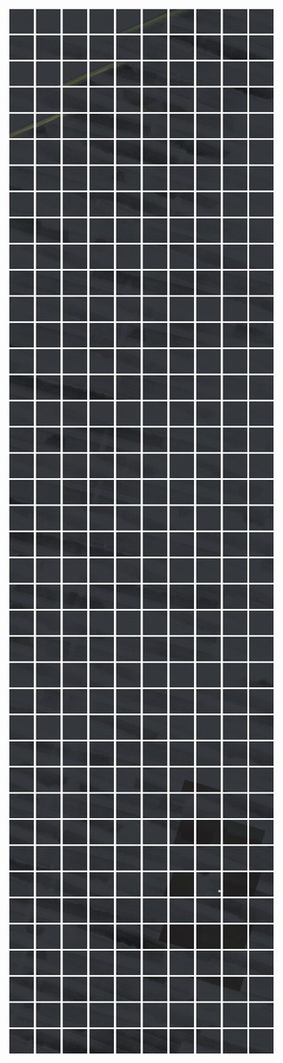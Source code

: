 <html>
<div>
<img src="https://github.com/HakkaTjakka/NL_TILE_MAP/blob/main/18/626/-1066/r.6260.-10660.png" height="44" width="44">
<img src="https://github.com/HakkaTjakka/NL_TILE_MAP/blob/main/18/626/-1066/r.6261.-10660.png" height="44" width="44">
<img src="https://github.com/HakkaTjakka/NL_TILE_MAP/blob/main/18/626/-1066/r.6262.-10660.png" height="44" width="44">
<img src="https://github.com/HakkaTjakka/NL_TILE_MAP/blob/main/18/626/-1066/r.6263.-10660.png" height="44" width="44">
<img src="https://github.com/HakkaTjakka/NL_TILE_MAP/blob/main/18/626/-1066/r.6264.-10660.png" height="44" width="44">
<img src="https://github.com/HakkaTjakka/NL_TILE_MAP/blob/main/18/626/-1066/r.6265.-10660.png" height="44" width="44">
<img src="https://github.com/HakkaTjakka/NL_TILE_MAP/blob/main/18/626/-1066/r.6266.-10660.png" height="44" width="44">
<img src="https://github.com/HakkaTjakka/NL_TILE_MAP/blob/main/18/626/-1066/r.6267.-10660.png" height="44" width="44">
<img src="https://github.com/HakkaTjakka/NL_TILE_MAP/blob/main/18/626/-1066/r.6268.-10660.png" height="44" width="44">
<img src="https://github.com/HakkaTjakka/NL_TILE_MAP/blob/main/18/626/-1066/r.6269.-10660.png" height="44" width="44">
<img src="https://github.com/HakkaTjakka/NL_TILE_MAP/blob/main/18/627/-1066/r.6270.-10660.png" height="44" width="44">
<img src="https://github.com/HakkaTjakka/NL_TILE_MAP/blob/main/18/627/-1066/r.6271.-10660.png" height="44" width="44">
<img src="https://github.com/HakkaTjakka/NL_TILE_MAP/blob/main/18/627/-1066/r.6272.-10660.png" height="44" width="44">
<img src="https://github.com/HakkaTjakka/NL_TILE_MAP/blob/main/18/627/-1066/r.6273.-10660.png" height="44" width="44">
<img src="https://github.com/HakkaTjakka/NL_TILE_MAP/blob/main/18/627/-1066/r.6274.-10660.png" height="44" width="44">
<img src="https://github.com/HakkaTjakka/NL_TILE_MAP/blob/main/18/627/-1066/r.6275.-10660.png" height="44" width="44">
<img src="https://github.com/HakkaTjakka/NL_TILE_MAP/blob/main/18/627/-1066/r.6276.-10660.png" height="44" width="44">
<img src="https://github.com/HakkaTjakka/NL_TILE_MAP/blob/main/18/627/-1066/r.6277.-10660.png" height="44" width="44">
<img src="https://github.com/HakkaTjakka/NL_TILE_MAP/blob/main/18/627/-1066/r.6278.-10660.png" height="44" width="44">
<img src="https://github.com/HakkaTjakka/NL_TILE_MAP/blob/main/18/627/-1066/r.6279.-10660.png" height="44" width="44">
<br>
<img src="https://github.com/HakkaTjakka/NL_TILE_MAP/blob/main/18/626/-1066/r.6260.-10659.png" height="44" width="44">
<img src="https://github.com/HakkaTjakka/NL_TILE_MAP/blob/main/18/626/-1066/r.6261.-10659.png" height="44" width="44">
<img src="https://github.com/HakkaTjakka/NL_TILE_MAP/blob/main/18/626/-1066/r.6262.-10659.png" height="44" width="44">
<img src="https://github.com/HakkaTjakka/NL_TILE_MAP/blob/main/18/626/-1066/r.6263.-10659.png" height="44" width="44">
<img src="https://github.com/HakkaTjakka/NL_TILE_MAP/blob/main/18/626/-1066/r.6264.-10659.png" height="44" width="44">
<img src="https://github.com/HakkaTjakka/NL_TILE_MAP/blob/main/18/626/-1066/r.6265.-10659.png" height="44" width="44">
<img src="https://github.com/HakkaTjakka/NL_TILE_MAP/blob/main/18/626/-1066/r.6266.-10659.png" height="44" width="44">
<img src="https://github.com/HakkaTjakka/NL_TILE_MAP/blob/main/18/626/-1066/r.6267.-10659.png" height="44" width="44">
<img src="https://github.com/HakkaTjakka/NL_TILE_MAP/blob/main/18/626/-1066/r.6268.-10659.png" height="44" width="44">
<img src="https://github.com/HakkaTjakka/NL_TILE_MAP/blob/main/18/626/-1066/r.6269.-10659.png" height="44" width="44">
<img src="https://github.com/HakkaTjakka/NL_TILE_MAP/blob/main/18/627/-1066/r.6270.-10659.png" height="44" width="44">
<img src="https://github.com/HakkaTjakka/NL_TILE_MAP/blob/main/18/627/-1066/r.6271.-10659.png" height="44" width="44">
<img src="https://github.com/HakkaTjakka/NL_TILE_MAP/blob/main/18/627/-1066/r.6272.-10659.png" height="44" width="44">
<img src="https://github.com/HakkaTjakka/NL_TILE_MAP/blob/main/18/627/-1066/r.6273.-10659.png" height="44" width="44">
<img src="https://github.com/HakkaTjakka/NL_TILE_MAP/blob/main/18/627/-1066/r.6274.-10659.png" height="44" width="44">
<img src="https://github.com/HakkaTjakka/NL_TILE_MAP/blob/main/18/627/-1066/r.6275.-10659.png" height="44" width="44">
<img src="https://github.com/HakkaTjakka/NL_TILE_MAP/blob/main/18/627/-1066/r.6276.-10659.png" height="44" width="44">
<img src="https://github.com/HakkaTjakka/NL_TILE_MAP/blob/main/18/627/-1066/r.6277.-10659.png" height="44" width="44">
<img src="https://github.com/HakkaTjakka/NL_TILE_MAP/blob/main/18/627/-1066/r.6278.-10659.png" height="44" width="44">
<img src="https://github.com/HakkaTjakka/NL_TILE_MAP/blob/main/18/627/-1066/r.6279.-10659.png" height="44" width="44">
<br>
<img src="https://github.com/HakkaTjakka/NL_TILE_MAP/blob/main/18/626/-1066/r.6260.-10658.png" height="44" width="44">
<img src="https://github.com/HakkaTjakka/NL_TILE_MAP/blob/main/18/626/-1066/r.6261.-10658.png" height="44" width="44">
<img src="https://github.com/HakkaTjakka/NL_TILE_MAP/blob/main/18/626/-1066/r.6262.-10658.png" height="44" width="44">
<img src="https://github.com/HakkaTjakka/NL_TILE_MAP/blob/main/18/626/-1066/r.6263.-10658.png" height="44" width="44">
<img src="https://github.com/HakkaTjakka/NL_TILE_MAP/blob/main/18/626/-1066/r.6264.-10658.png" height="44" width="44">
<img src="https://github.com/HakkaTjakka/NL_TILE_MAP/blob/main/18/626/-1066/r.6265.-10658.png" height="44" width="44">
<img src="https://github.com/HakkaTjakka/NL_TILE_MAP/blob/main/18/626/-1066/r.6266.-10658.png" height="44" width="44">
<img src="https://github.com/HakkaTjakka/NL_TILE_MAP/blob/main/18/626/-1066/r.6267.-10658.png" height="44" width="44">
<img src="https://github.com/HakkaTjakka/NL_TILE_MAP/blob/main/18/626/-1066/r.6268.-10658.png" height="44" width="44">
<img src="https://github.com/HakkaTjakka/NL_TILE_MAP/blob/main/18/626/-1066/r.6269.-10658.png" height="44" width="44">
<img src="https://github.com/HakkaTjakka/NL_TILE_MAP/blob/main/18/627/-1066/r.6270.-10658.png" height="44" width="44">
<img src="https://github.com/HakkaTjakka/NL_TILE_MAP/blob/main/18/627/-1066/r.6271.-10658.png" height="44" width="44">
<img src="https://github.com/HakkaTjakka/NL_TILE_MAP/blob/main/18/627/-1066/r.6272.-10658.png" height="44" width="44">
<img src="https://github.com/HakkaTjakka/NL_TILE_MAP/blob/main/18/627/-1066/r.6273.-10658.png" height="44" width="44">
<img src="https://github.com/HakkaTjakka/NL_TILE_MAP/blob/main/18/627/-1066/r.6274.-10658.png" height="44" width="44">
<img src="https://github.com/HakkaTjakka/NL_TILE_MAP/blob/main/18/627/-1066/r.6275.-10658.png" height="44" width="44">
<img src="https://github.com/HakkaTjakka/NL_TILE_MAP/blob/main/18/627/-1066/r.6276.-10658.png" height="44" width="44">
<img src="https://github.com/HakkaTjakka/NL_TILE_MAP/blob/main/18/627/-1066/r.6277.-10658.png" height="44" width="44">
<img src="https://github.com/HakkaTjakka/NL_TILE_MAP/blob/main/18/627/-1066/r.6278.-10658.png" height="44" width="44">
<img src="https://github.com/HakkaTjakka/NL_TILE_MAP/blob/main/18/627/-1066/r.6279.-10658.png" height="44" width="44">
<br>
<img src="https://github.com/HakkaTjakka/NL_TILE_MAP/blob/main/18/626/-1066/r.6260.-10657.png" height="44" width="44">
<img src="https://github.com/HakkaTjakka/NL_TILE_MAP/blob/main/18/626/-1066/r.6261.-10657.png" height="44" width="44">
<img src="https://github.com/HakkaTjakka/NL_TILE_MAP/blob/main/18/626/-1066/r.6262.-10657.png" height="44" width="44">
<img src="https://github.com/HakkaTjakka/NL_TILE_MAP/blob/main/18/626/-1066/r.6263.-10657.png" height="44" width="44">
<img src="https://github.com/HakkaTjakka/NL_TILE_MAP/blob/main/18/626/-1066/r.6264.-10657.png" height="44" width="44">
<img src="https://github.com/HakkaTjakka/NL_TILE_MAP/blob/main/18/626/-1066/r.6265.-10657.png" height="44" width="44">
<img src="https://github.com/HakkaTjakka/NL_TILE_MAP/blob/main/18/626/-1066/r.6266.-10657.png" height="44" width="44">
<img src="https://github.com/HakkaTjakka/NL_TILE_MAP/blob/main/18/626/-1066/r.6267.-10657.png" height="44" width="44">
<img src="https://github.com/HakkaTjakka/NL_TILE_MAP/blob/main/18/626/-1066/r.6268.-10657.png" height="44" width="44">
<img src="https://github.com/HakkaTjakka/NL_TILE_MAP/blob/main/18/626/-1066/r.6269.-10657.png" height="44" width="44">
<img src="https://github.com/HakkaTjakka/NL_TILE_MAP/blob/main/18/627/-1066/r.6270.-10657.png" height="44" width="44">
<img src="https://github.com/HakkaTjakka/NL_TILE_MAP/blob/main/18/627/-1066/r.6271.-10657.png" height="44" width="44">
<img src="https://github.com/HakkaTjakka/NL_TILE_MAP/blob/main/18/627/-1066/r.6272.-10657.png" height="44" width="44">
<img src="https://github.com/HakkaTjakka/NL_TILE_MAP/blob/main/18/627/-1066/r.6273.-10657.png" height="44" width="44">
<img src="https://github.com/HakkaTjakka/NL_TILE_MAP/blob/main/18/627/-1066/r.6274.-10657.png" height="44" width="44">
<img src="https://github.com/HakkaTjakka/NL_TILE_MAP/blob/main/18/627/-1066/r.6275.-10657.png" height="44" width="44">
<img src="https://github.com/HakkaTjakka/NL_TILE_MAP/blob/main/18/627/-1066/r.6276.-10657.png" height="44" width="44">
<img src="https://github.com/HakkaTjakka/NL_TILE_MAP/blob/main/18/627/-1066/r.6277.-10657.png" height="44" width="44">
<img src="https://github.com/HakkaTjakka/NL_TILE_MAP/blob/main/18/627/-1066/r.6278.-10657.png" height="44" width="44">
<img src="https://github.com/HakkaTjakka/NL_TILE_MAP/blob/main/18/627/-1066/r.6279.-10657.png" height="44" width="44">
<br>
<img src="https://github.com/HakkaTjakka/NL_TILE_MAP/blob/main/18/626/-1066/r.6260.-10656.png" height="44" width="44">
<img src="https://github.com/HakkaTjakka/NL_TILE_MAP/blob/main/18/626/-1066/r.6261.-10656.png" height="44" width="44">
<img src="https://github.com/HakkaTjakka/NL_TILE_MAP/blob/main/18/626/-1066/r.6262.-10656.png" height="44" width="44">
<img src="https://github.com/HakkaTjakka/NL_TILE_MAP/blob/main/18/626/-1066/r.6263.-10656.png" height="44" width="44">
<img src="https://github.com/HakkaTjakka/NL_TILE_MAP/blob/main/18/626/-1066/r.6264.-10656.png" height="44" width="44">
<img src="https://github.com/HakkaTjakka/NL_TILE_MAP/blob/main/18/626/-1066/r.6265.-10656.png" height="44" width="44">
<img src="https://github.com/HakkaTjakka/NL_TILE_MAP/blob/main/18/626/-1066/r.6266.-10656.png" height="44" width="44">
<img src="https://github.com/HakkaTjakka/NL_TILE_MAP/blob/main/18/626/-1066/r.6267.-10656.png" height="44" width="44">
<img src="https://github.com/HakkaTjakka/NL_TILE_MAP/blob/main/18/626/-1066/r.6268.-10656.png" height="44" width="44">
<img src="https://github.com/HakkaTjakka/NL_TILE_MAP/blob/main/18/626/-1066/r.6269.-10656.png" height="44" width="44">
<img src="https://github.com/HakkaTjakka/NL_TILE_MAP/blob/main/18/627/-1066/r.6270.-10656.png" height="44" width="44">
<img src="https://github.com/HakkaTjakka/NL_TILE_MAP/blob/main/18/627/-1066/r.6271.-10656.png" height="44" width="44">
<img src="https://github.com/HakkaTjakka/NL_TILE_MAP/blob/main/18/627/-1066/r.6272.-10656.png" height="44" width="44">
<img src="https://github.com/HakkaTjakka/NL_TILE_MAP/blob/main/18/627/-1066/r.6273.-10656.png" height="44" width="44">
<img src="https://github.com/HakkaTjakka/NL_TILE_MAP/blob/main/18/627/-1066/r.6274.-10656.png" height="44" width="44">
<img src="https://github.com/HakkaTjakka/NL_TILE_MAP/blob/main/18/627/-1066/r.6275.-10656.png" height="44" width="44">
<img src="https://github.com/HakkaTjakka/NL_TILE_MAP/blob/main/18/627/-1066/r.6276.-10656.png" height="44" width="44">
<img src="https://github.com/HakkaTjakka/NL_TILE_MAP/blob/main/18/627/-1066/r.6277.-10656.png" height="44" width="44">
<img src="https://github.com/HakkaTjakka/NL_TILE_MAP/blob/main/18/627/-1066/r.6278.-10656.png" height="44" width="44">
<img src="https://github.com/HakkaTjakka/NL_TILE_MAP/blob/main/18/627/-1066/r.6279.-10656.png" height="44" width="44">
<br>
<img src="https://github.com/HakkaTjakka/NL_TILE_MAP/blob/main/18/626/-1066/r.6260.-10655.png" height="44" width="44">
<img src="https://github.com/HakkaTjakka/NL_TILE_MAP/blob/main/18/626/-1066/r.6261.-10655.png" height="44" width="44">
<img src="https://github.com/HakkaTjakka/NL_TILE_MAP/blob/main/18/626/-1066/r.6262.-10655.png" height="44" width="44">
<img src="https://github.com/HakkaTjakka/NL_TILE_MAP/blob/main/18/626/-1066/r.6263.-10655.png" height="44" width="44">
<img src="https://github.com/HakkaTjakka/NL_TILE_MAP/blob/main/18/626/-1066/r.6264.-10655.png" height="44" width="44">
<img src="https://github.com/HakkaTjakka/NL_TILE_MAP/blob/main/18/626/-1066/r.6265.-10655.png" height="44" width="44">
<img src="https://github.com/HakkaTjakka/NL_TILE_MAP/blob/main/18/626/-1066/r.6266.-10655.png" height="44" width="44">
<img src="https://github.com/HakkaTjakka/NL_TILE_MAP/blob/main/18/626/-1066/r.6267.-10655.png" height="44" width="44">
<img src="https://github.com/HakkaTjakka/NL_TILE_MAP/blob/main/18/626/-1066/r.6268.-10655.png" height="44" width="44">
<img src="https://github.com/HakkaTjakka/NL_TILE_MAP/blob/main/18/626/-1066/r.6269.-10655.png" height="44" width="44">
<img src="https://github.com/HakkaTjakka/NL_TILE_MAP/blob/main/18/627/-1066/r.6270.-10655.png" height="44" width="44">
<img src="https://github.com/HakkaTjakka/NL_TILE_MAP/blob/main/18/627/-1066/r.6271.-10655.png" height="44" width="44">
<img src="https://github.com/HakkaTjakka/NL_TILE_MAP/blob/main/18/627/-1066/r.6272.-10655.png" height="44" width="44">
<img src="https://github.com/HakkaTjakka/NL_TILE_MAP/blob/main/18/627/-1066/r.6273.-10655.png" height="44" width="44">
<img src="https://github.com/HakkaTjakka/NL_TILE_MAP/blob/main/18/627/-1066/r.6274.-10655.png" height="44" width="44">
<img src="https://github.com/HakkaTjakka/NL_TILE_MAP/blob/main/18/627/-1066/r.6275.-10655.png" height="44" width="44">
<img src="https://github.com/HakkaTjakka/NL_TILE_MAP/blob/main/18/627/-1066/r.6276.-10655.png" height="44" width="44">
<img src="https://github.com/HakkaTjakka/NL_TILE_MAP/blob/main/18/627/-1066/r.6277.-10655.png" height="44" width="44">
<img src="https://github.com/HakkaTjakka/NL_TILE_MAP/blob/main/18/627/-1066/r.6278.-10655.png" height="44" width="44">
<img src="https://github.com/HakkaTjakka/NL_TILE_MAP/blob/main/18/627/-1066/r.6279.-10655.png" height="44" width="44">
<br>
<img src="https://github.com/HakkaTjakka/NL_TILE_MAP/blob/main/18/626/-1066/r.6260.-10654.png" height="44" width="44">
<img src="https://github.com/HakkaTjakka/NL_TILE_MAP/blob/main/18/626/-1066/r.6261.-10654.png" height="44" width="44">
<img src="https://github.com/HakkaTjakka/NL_TILE_MAP/blob/main/18/626/-1066/r.6262.-10654.png" height="44" width="44">
<img src="https://github.com/HakkaTjakka/NL_TILE_MAP/blob/main/18/626/-1066/r.6263.-10654.png" height="44" width="44">
<img src="https://github.com/HakkaTjakka/NL_TILE_MAP/blob/main/18/626/-1066/r.6264.-10654.png" height="44" width="44">
<img src="https://github.com/HakkaTjakka/NL_TILE_MAP/blob/main/18/626/-1066/r.6265.-10654.png" height="44" width="44">
<img src="https://github.com/HakkaTjakka/NL_TILE_MAP/blob/main/18/626/-1066/r.6266.-10654.png" height="44" width="44">
<img src="https://github.com/HakkaTjakka/NL_TILE_MAP/blob/main/18/626/-1066/r.6267.-10654.png" height="44" width="44">
<img src="https://github.com/HakkaTjakka/NL_TILE_MAP/blob/main/18/626/-1066/r.6268.-10654.png" height="44" width="44">
<img src="https://github.com/HakkaTjakka/NL_TILE_MAP/blob/main/18/626/-1066/r.6269.-10654.png" height="44" width="44">
<img src="https://github.com/HakkaTjakka/NL_TILE_MAP/blob/main/18/627/-1066/r.6270.-10654.png" height="44" width="44">
<img src="https://github.com/HakkaTjakka/NL_TILE_MAP/blob/main/18/627/-1066/r.6271.-10654.png" height="44" width="44">
<img src="https://github.com/HakkaTjakka/NL_TILE_MAP/blob/main/18/627/-1066/r.6272.-10654.png" height="44" width="44">
<img src="https://github.com/HakkaTjakka/NL_TILE_MAP/blob/main/18/627/-1066/r.6273.-10654.png" height="44" width="44">
<img src="https://github.com/HakkaTjakka/NL_TILE_MAP/blob/main/18/627/-1066/r.6274.-10654.png" height="44" width="44">
<img src="https://github.com/HakkaTjakka/NL_TILE_MAP/blob/main/18/627/-1066/r.6275.-10654.png" height="44" width="44">
<img src="https://github.com/HakkaTjakka/NL_TILE_MAP/blob/main/18/627/-1066/r.6276.-10654.png" height="44" width="44">
<img src="https://github.com/HakkaTjakka/NL_TILE_MAP/blob/main/18/627/-1066/r.6277.-10654.png" height="44" width="44">
<img src="https://github.com/HakkaTjakka/NL_TILE_MAP/blob/main/18/627/-1066/r.6278.-10654.png" height="44" width="44">
<img src="https://github.com/HakkaTjakka/NL_TILE_MAP/blob/main/18/627/-1066/r.6279.-10654.png" height="44" width="44">
<br>
<img src="https://github.com/HakkaTjakka/NL_TILE_MAP/blob/main/18/626/-1066/r.6260.-10653.png" height="44" width="44">
<img src="https://github.com/HakkaTjakka/NL_TILE_MAP/blob/main/18/626/-1066/r.6261.-10653.png" height="44" width="44">
<img src="https://github.com/HakkaTjakka/NL_TILE_MAP/blob/main/18/626/-1066/r.6262.-10653.png" height="44" width="44">
<img src="https://github.com/HakkaTjakka/NL_TILE_MAP/blob/main/18/626/-1066/r.6263.-10653.png" height="44" width="44">
<img src="https://github.com/HakkaTjakka/NL_TILE_MAP/blob/main/18/626/-1066/r.6264.-10653.png" height="44" width="44">
<img src="https://github.com/HakkaTjakka/NL_TILE_MAP/blob/main/18/626/-1066/r.6265.-10653.png" height="44" width="44">
<img src="https://github.com/HakkaTjakka/NL_TILE_MAP/blob/main/18/626/-1066/r.6266.-10653.png" height="44" width="44">
<img src="https://github.com/HakkaTjakka/NL_TILE_MAP/blob/main/18/626/-1066/r.6267.-10653.png" height="44" width="44">
<img src="https://github.com/HakkaTjakka/NL_TILE_MAP/blob/main/18/626/-1066/r.6268.-10653.png" height="44" width="44">
<img src="https://github.com/HakkaTjakka/NL_TILE_MAP/blob/main/18/626/-1066/r.6269.-10653.png" height="44" width="44">
<img src="https://github.com/HakkaTjakka/NL_TILE_MAP/blob/main/18/627/-1066/r.6270.-10653.png" height="44" width="44">
<img src="https://github.com/HakkaTjakka/NL_TILE_MAP/blob/main/18/627/-1066/r.6271.-10653.png" height="44" width="44">
<img src="https://github.com/HakkaTjakka/NL_TILE_MAP/blob/main/18/627/-1066/r.6272.-10653.png" height="44" width="44">
<img src="https://github.com/HakkaTjakka/NL_TILE_MAP/blob/main/18/627/-1066/r.6273.-10653.png" height="44" width="44">
<img src="https://github.com/HakkaTjakka/NL_TILE_MAP/blob/main/18/627/-1066/r.6274.-10653.png" height="44" width="44">
<img src="https://github.com/HakkaTjakka/NL_TILE_MAP/blob/main/18/627/-1066/r.6275.-10653.png" height="44" width="44">
<img src="https://github.com/HakkaTjakka/NL_TILE_MAP/blob/main/18/627/-1066/r.6276.-10653.png" height="44" width="44">
<img src="https://github.com/HakkaTjakka/NL_TILE_MAP/blob/main/18/627/-1066/r.6277.-10653.png" height="44" width="44">
<img src="https://github.com/HakkaTjakka/NL_TILE_MAP/blob/main/18/627/-1066/r.6278.-10653.png" height="44" width="44">
<img src="https://github.com/HakkaTjakka/NL_TILE_MAP/blob/main/18/627/-1066/r.6279.-10653.png" height="44" width="44">
<br>
<img src="https://github.com/HakkaTjakka/NL_TILE_MAP/blob/main/18/626/-1066/r.6260.-10652.png" height="44" width="44">
<img src="https://github.com/HakkaTjakka/NL_TILE_MAP/blob/main/18/626/-1066/r.6261.-10652.png" height="44" width="44">
<img src="https://github.com/HakkaTjakka/NL_TILE_MAP/blob/main/18/626/-1066/r.6262.-10652.png" height="44" width="44">
<img src="https://github.com/HakkaTjakka/NL_TILE_MAP/blob/main/18/626/-1066/r.6263.-10652.png" height="44" width="44">
<img src="https://github.com/HakkaTjakka/NL_TILE_MAP/blob/main/18/626/-1066/r.6264.-10652.png" height="44" width="44">
<img src="https://github.com/HakkaTjakka/NL_TILE_MAP/blob/main/18/626/-1066/r.6265.-10652.png" height="44" width="44">
<img src="https://github.com/HakkaTjakka/NL_TILE_MAP/blob/main/18/626/-1066/r.6266.-10652.png" height="44" width="44">
<img src="https://github.com/HakkaTjakka/NL_TILE_MAP/blob/main/18/626/-1066/r.6267.-10652.png" height="44" width="44">
<img src="https://github.com/HakkaTjakka/NL_TILE_MAP/blob/main/18/626/-1066/r.6268.-10652.png" height="44" width="44">
<img src="https://github.com/HakkaTjakka/NL_TILE_MAP/blob/main/18/626/-1066/r.6269.-10652.png" height="44" width="44">
<img src="https://github.com/HakkaTjakka/NL_TILE_MAP/blob/main/18/627/-1066/r.6270.-10652.png" height="44" width="44">
<img src="https://github.com/HakkaTjakka/NL_TILE_MAP/blob/main/18/627/-1066/r.6271.-10652.png" height="44" width="44">
<img src="https://github.com/HakkaTjakka/NL_TILE_MAP/blob/main/18/627/-1066/r.6272.-10652.png" height="44" width="44">
<img src="https://github.com/HakkaTjakka/NL_TILE_MAP/blob/main/18/627/-1066/r.6273.-10652.png" height="44" width="44">
<img src="https://github.com/HakkaTjakka/NL_TILE_MAP/blob/main/18/627/-1066/r.6274.-10652.png" height="44" width="44">
<img src="https://github.com/HakkaTjakka/NL_TILE_MAP/blob/main/18/627/-1066/r.6275.-10652.png" height="44" width="44">
<img src="https://github.com/HakkaTjakka/NL_TILE_MAP/blob/main/18/627/-1066/r.6276.-10652.png" height="44" width="44">
<img src="https://github.com/HakkaTjakka/NL_TILE_MAP/blob/main/18/627/-1066/r.6277.-10652.png" height="44" width="44">
<img src="https://github.com/HakkaTjakka/NL_TILE_MAP/blob/main/18/627/-1066/r.6278.-10652.png" height="44" width="44">
<img src="https://github.com/HakkaTjakka/NL_TILE_MAP/blob/main/18/627/-1066/r.6279.-10652.png" height="44" width="44">
<br>
<img src="https://github.com/HakkaTjakka/NL_TILE_MAP/blob/main/18/626/-1066/r.6260.-10651.png" height="44" width="44">
<img src="https://github.com/HakkaTjakka/NL_TILE_MAP/blob/main/18/626/-1066/r.6261.-10651.png" height="44" width="44">
<img src="https://github.com/HakkaTjakka/NL_TILE_MAP/blob/main/18/626/-1066/r.6262.-10651.png" height="44" width="44">
<img src="https://github.com/HakkaTjakka/NL_TILE_MAP/blob/main/18/626/-1066/r.6263.-10651.png" height="44" width="44">
<img src="https://github.com/HakkaTjakka/NL_TILE_MAP/blob/main/18/626/-1066/r.6264.-10651.png" height="44" width="44">
<img src="https://github.com/HakkaTjakka/NL_TILE_MAP/blob/main/18/626/-1066/r.6265.-10651.png" height="44" width="44">
<img src="https://github.com/HakkaTjakka/NL_TILE_MAP/blob/main/18/626/-1066/r.6266.-10651.png" height="44" width="44">
<img src="https://github.com/HakkaTjakka/NL_TILE_MAP/blob/main/18/626/-1066/r.6267.-10651.png" height="44" width="44">
<img src="https://github.com/HakkaTjakka/NL_TILE_MAP/blob/main/18/626/-1066/r.6268.-10651.png" height="44" width="44">
<img src="https://github.com/HakkaTjakka/NL_TILE_MAP/blob/main/18/626/-1066/r.6269.-10651.png" height="44" width="44">
<img src="https://github.com/HakkaTjakka/NL_TILE_MAP/blob/main/18/627/-1066/r.6270.-10651.png" height="44" width="44">
<img src="https://github.com/HakkaTjakka/NL_TILE_MAP/blob/main/18/627/-1066/r.6271.-10651.png" height="44" width="44">
<img src="https://github.com/HakkaTjakka/NL_TILE_MAP/blob/main/18/627/-1066/r.6272.-10651.png" height="44" width="44">
<img src="https://github.com/HakkaTjakka/NL_TILE_MAP/blob/main/18/627/-1066/r.6273.-10651.png" height="44" width="44">
<img src="https://github.com/HakkaTjakka/NL_TILE_MAP/blob/main/18/627/-1066/r.6274.-10651.png" height="44" width="44">
<img src="https://github.com/HakkaTjakka/NL_TILE_MAP/blob/main/18/627/-1066/r.6275.-10651.png" height="44" width="44">
<img src="https://github.com/HakkaTjakka/NL_TILE_MAP/blob/main/18/627/-1066/r.6276.-10651.png" height="44" width="44">
<img src="https://github.com/HakkaTjakka/NL_TILE_MAP/blob/main/18/627/-1066/r.6277.-10651.png" height="44" width="44">
<img src="https://github.com/HakkaTjakka/NL_TILE_MAP/blob/main/18/627/-1066/r.6278.-10651.png" height="44" width="44">
<img src="https://github.com/HakkaTjakka/NL_TILE_MAP/blob/main/18/627/-1066/r.6279.-10651.png" height="44" width="44">
<br>
<img src="https://github.com/HakkaTjakka/NL_TILE_MAP/blob/main/18/626/-1065/r.6260.-10650.png" height="44" width="44">
<img src="https://github.com/HakkaTjakka/NL_TILE_MAP/blob/main/18/626/-1065/r.6261.-10650.png" height="44" width="44">
<img src="https://github.com/HakkaTjakka/NL_TILE_MAP/blob/main/18/626/-1065/r.6262.-10650.png" height="44" width="44">
<img src="https://github.com/HakkaTjakka/NL_TILE_MAP/blob/main/18/626/-1065/r.6263.-10650.png" height="44" width="44">
<img src="https://github.com/HakkaTjakka/NL_TILE_MAP/blob/main/18/626/-1065/r.6264.-10650.png" height="44" width="44">
<img src="https://github.com/HakkaTjakka/NL_TILE_MAP/blob/main/18/626/-1065/r.6265.-10650.png" height="44" width="44">
<img src="https://github.com/HakkaTjakka/NL_TILE_MAP/blob/main/18/626/-1065/r.6266.-10650.png" height="44" width="44">
<img src="https://github.com/HakkaTjakka/NL_TILE_MAP/blob/main/18/626/-1065/r.6267.-10650.png" height="44" width="44">
<img src="https://github.com/HakkaTjakka/NL_TILE_MAP/blob/main/18/626/-1065/r.6268.-10650.png" height="44" width="44">
<img src="https://github.com/HakkaTjakka/NL_TILE_MAP/blob/main/18/626/-1065/r.6269.-10650.png" height="44" width="44">
<img src="https://github.com/HakkaTjakka/NL_TILE_MAP/blob/main/18/627/-1065/r.6270.-10650.png" height="44" width="44">
<img src="https://github.com/HakkaTjakka/NL_TILE_MAP/blob/main/18/627/-1065/r.6271.-10650.png" height="44" width="44">
<img src="https://github.com/HakkaTjakka/NL_TILE_MAP/blob/main/18/627/-1065/r.6272.-10650.png" height="44" width="44">
<img src="https://github.com/HakkaTjakka/NL_TILE_MAP/blob/main/18/627/-1065/r.6273.-10650.png" height="44" width="44">
<img src="https://github.com/HakkaTjakka/NL_TILE_MAP/blob/main/18/627/-1065/r.6274.-10650.png" height="44" width="44">
<img src="https://github.com/HakkaTjakka/NL_TILE_MAP/blob/main/18/627/-1065/r.6275.-10650.png" height="44" width="44">
<img src="https://github.com/HakkaTjakka/NL_TILE_MAP/blob/main/18/627/-1065/r.6276.-10650.png" height="44" width="44">
<img src="https://github.com/HakkaTjakka/NL_TILE_MAP/blob/main/18/627/-1065/r.6277.-10650.png" height="44" width="44">
<img src="https://github.com/HakkaTjakka/NL_TILE_MAP/blob/main/18/627/-1065/r.6278.-10650.png" height="44" width="44">
<img src="https://github.com/HakkaTjakka/NL_TILE_MAP/blob/main/18/627/-1065/r.6279.-10650.png" height="44" width="44">
<br>
<img src="https://github.com/HakkaTjakka/NL_TILE_MAP/blob/main/18/626/-1065/r.6260.-10649.png" height="44" width="44">
<img src="https://github.com/HakkaTjakka/NL_TILE_MAP/blob/main/18/626/-1065/r.6261.-10649.png" height="44" width="44">
<img src="https://github.com/HakkaTjakka/NL_TILE_MAP/blob/main/18/626/-1065/r.6262.-10649.png" height="44" width="44">
<img src="https://github.com/HakkaTjakka/NL_TILE_MAP/blob/main/18/626/-1065/r.6263.-10649.png" height="44" width="44">
<img src="https://github.com/HakkaTjakka/NL_TILE_MAP/blob/main/18/626/-1065/r.6264.-10649.png" height="44" width="44">
<img src="https://github.com/HakkaTjakka/NL_TILE_MAP/blob/main/18/626/-1065/r.6265.-10649.png" height="44" width="44">
<img src="https://github.com/HakkaTjakka/NL_TILE_MAP/blob/main/18/626/-1065/r.6266.-10649.png" height="44" width="44">
<img src="https://github.com/HakkaTjakka/NL_TILE_MAP/blob/main/18/626/-1065/r.6267.-10649.png" height="44" width="44">
<img src="https://github.com/HakkaTjakka/NL_TILE_MAP/blob/main/18/626/-1065/r.6268.-10649.png" height="44" width="44">
<img src="https://github.com/HakkaTjakka/NL_TILE_MAP/blob/main/18/626/-1065/r.6269.-10649.png" height="44" width="44">
<img src="https://github.com/HakkaTjakka/NL_TILE_MAP/blob/main/18/627/-1065/r.6270.-10649.png" height="44" width="44">
<img src="https://github.com/HakkaTjakka/NL_TILE_MAP/blob/main/18/627/-1065/r.6271.-10649.png" height="44" width="44">
<img src="https://github.com/HakkaTjakka/NL_TILE_MAP/blob/main/18/627/-1065/r.6272.-10649.png" height="44" width="44">
<img src="https://github.com/HakkaTjakka/NL_TILE_MAP/blob/main/18/627/-1065/r.6273.-10649.png" height="44" width="44">
<img src="https://github.com/HakkaTjakka/NL_TILE_MAP/blob/main/18/627/-1065/r.6274.-10649.png" height="44" width="44">
<img src="https://github.com/HakkaTjakka/NL_TILE_MAP/blob/main/18/627/-1065/r.6275.-10649.png" height="44" width="44">
<img src="https://github.com/HakkaTjakka/NL_TILE_MAP/blob/main/18/627/-1065/r.6276.-10649.png" height="44" width="44">
<img src="https://github.com/HakkaTjakka/NL_TILE_MAP/blob/main/18/627/-1065/r.6277.-10649.png" height="44" width="44">
<img src="https://github.com/HakkaTjakka/NL_TILE_MAP/blob/main/18/627/-1065/r.6278.-10649.png" height="44" width="44">
<img src="https://github.com/HakkaTjakka/NL_TILE_MAP/blob/main/18/627/-1065/r.6279.-10649.png" height="44" width="44">
<br>
<img src="https://github.com/HakkaTjakka/NL_TILE_MAP/blob/main/18/626/-1065/r.6260.-10648.png" height="44" width="44">
<img src="https://github.com/HakkaTjakka/NL_TILE_MAP/blob/main/18/626/-1065/r.6261.-10648.png" height="44" width="44">
<img src="https://github.com/HakkaTjakka/NL_TILE_MAP/blob/main/18/626/-1065/r.6262.-10648.png" height="44" width="44">
<img src="https://github.com/HakkaTjakka/NL_TILE_MAP/blob/main/18/626/-1065/r.6263.-10648.png" height="44" width="44">
<img src="https://github.com/HakkaTjakka/NL_TILE_MAP/blob/main/18/626/-1065/r.6264.-10648.png" height="44" width="44">
<img src="https://github.com/HakkaTjakka/NL_TILE_MAP/blob/main/18/626/-1065/r.6265.-10648.png" height="44" width="44">
<img src="https://github.com/HakkaTjakka/NL_TILE_MAP/blob/main/18/626/-1065/r.6266.-10648.png" height="44" width="44">
<img src="https://github.com/HakkaTjakka/NL_TILE_MAP/blob/main/18/626/-1065/r.6267.-10648.png" height="44" width="44">
<img src="https://github.com/HakkaTjakka/NL_TILE_MAP/blob/main/18/626/-1065/r.6268.-10648.png" height="44" width="44">
<img src="https://github.com/HakkaTjakka/NL_TILE_MAP/blob/main/18/626/-1065/r.6269.-10648.png" height="44" width="44">
<img src="https://github.com/HakkaTjakka/NL_TILE_MAP/blob/main/18/627/-1065/r.6270.-10648.png" height="44" width="44">
<img src="https://github.com/HakkaTjakka/NL_TILE_MAP/blob/main/18/627/-1065/r.6271.-10648.png" height="44" width="44">
<img src="https://github.com/HakkaTjakka/NL_TILE_MAP/blob/main/18/627/-1065/r.6272.-10648.png" height="44" width="44">
<img src="https://github.com/HakkaTjakka/NL_TILE_MAP/blob/main/18/627/-1065/r.6273.-10648.png" height="44" width="44">
<img src="https://github.com/HakkaTjakka/NL_TILE_MAP/blob/main/18/627/-1065/r.6274.-10648.png" height="44" width="44">
<img src="https://github.com/HakkaTjakka/NL_TILE_MAP/blob/main/18/627/-1065/r.6275.-10648.png" height="44" width="44">
<img src="https://github.com/HakkaTjakka/NL_TILE_MAP/blob/main/18/627/-1065/r.6276.-10648.png" height="44" width="44">
<img src="https://github.com/HakkaTjakka/NL_TILE_MAP/blob/main/18/627/-1065/r.6277.-10648.png" height="44" width="44">
<img src="https://github.com/HakkaTjakka/NL_TILE_MAP/blob/main/18/627/-1065/r.6278.-10648.png" height="44" width="44">
<img src="https://github.com/HakkaTjakka/NL_TILE_MAP/blob/main/18/627/-1065/r.6279.-10648.png" height="44" width="44">
<br>
<img src="https://github.com/HakkaTjakka/NL_TILE_MAP/blob/main/18/626/-1065/r.6260.-10647.png" height="44" width="44">
<img src="https://github.com/HakkaTjakka/NL_TILE_MAP/blob/main/18/626/-1065/r.6261.-10647.png" height="44" width="44">
<img src="https://github.com/HakkaTjakka/NL_TILE_MAP/blob/main/18/626/-1065/r.6262.-10647.png" height="44" width="44">
<img src="https://github.com/HakkaTjakka/NL_TILE_MAP/blob/main/18/626/-1065/r.6263.-10647.png" height="44" width="44">
<img src="https://github.com/HakkaTjakka/NL_TILE_MAP/blob/main/18/626/-1065/r.6264.-10647.png" height="44" width="44">
<img src="https://github.com/HakkaTjakka/NL_TILE_MAP/blob/main/18/626/-1065/r.6265.-10647.png" height="44" width="44">
<img src="https://github.com/HakkaTjakka/NL_TILE_MAP/blob/main/18/626/-1065/r.6266.-10647.png" height="44" width="44">
<img src="https://github.com/HakkaTjakka/NL_TILE_MAP/blob/main/18/626/-1065/r.6267.-10647.png" height="44" width="44">
<img src="https://github.com/HakkaTjakka/NL_TILE_MAP/blob/main/18/626/-1065/r.6268.-10647.png" height="44" width="44">
<img src="https://github.com/HakkaTjakka/NL_TILE_MAP/blob/main/18/626/-1065/r.6269.-10647.png" height="44" width="44">
<img src="https://github.com/HakkaTjakka/NL_TILE_MAP/blob/main/18/627/-1065/r.6270.-10647.png" height="44" width="44">
<img src="https://github.com/HakkaTjakka/NL_TILE_MAP/blob/main/18/627/-1065/r.6271.-10647.png" height="44" width="44">
<img src="https://github.com/HakkaTjakka/NL_TILE_MAP/blob/main/18/627/-1065/r.6272.-10647.png" height="44" width="44">
<img src="https://github.com/HakkaTjakka/NL_TILE_MAP/blob/main/18/627/-1065/r.6273.-10647.png" height="44" width="44">
<img src="https://github.com/HakkaTjakka/NL_TILE_MAP/blob/main/18/627/-1065/r.6274.-10647.png" height="44" width="44">
<img src="https://github.com/HakkaTjakka/NL_TILE_MAP/blob/main/18/627/-1065/r.6275.-10647.png" height="44" width="44">
<img src="https://github.com/HakkaTjakka/NL_TILE_MAP/blob/main/18/627/-1065/r.6276.-10647.png" height="44" width="44">
<img src="https://github.com/HakkaTjakka/NL_TILE_MAP/blob/main/18/627/-1065/r.6277.-10647.png" height="44" width="44">
<img src="https://github.com/HakkaTjakka/NL_TILE_MAP/blob/main/18/627/-1065/r.6278.-10647.png" height="44" width="44">
<img src="https://github.com/HakkaTjakka/NL_TILE_MAP/blob/main/18/627/-1065/r.6279.-10647.png" height="44" width="44">
<br>
<img src="https://github.com/HakkaTjakka/NL_TILE_MAP/blob/main/18/626/-1065/r.6260.-10646.png" height="44" width="44">
<img src="https://github.com/HakkaTjakka/NL_TILE_MAP/blob/main/18/626/-1065/r.6261.-10646.png" height="44" width="44">
<img src="https://github.com/HakkaTjakka/NL_TILE_MAP/blob/main/18/626/-1065/r.6262.-10646.png" height="44" width="44">
<img src="https://github.com/HakkaTjakka/NL_TILE_MAP/blob/main/18/626/-1065/r.6263.-10646.png" height="44" width="44">
<img src="https://github.com/HakkaTjakka/NL_TILE_MAP/blob/main/18/626/-1065/r.6264.-10646.png" height="44" width="44">
<img src="https://github.com/HakkaTjakka/NL_TILE_MAP/blob/main/18/626/-1065/r.6265.-10646.png" height="44" width="44">
<img src="https://github.com/HakkaTjakka/NL_TILE_MAP/blob/main/18/626/-1065/r.6266.-10646.png" height="44" width="44">
<img src="https://github.com/HakkaTjakka/NL_TILE_MAP/blob/main/18/626/-1065/r.6267.-10646.png" height="44" width="44">
<img src="https://github.com/HakkaTjakka/NL_TILE_MAP/blob/main/18/626/-1065/r.6268.-10646.png" height="44" width="44">
<img src="https://github.com/HakkaTjakka/NL_TILE_MAP/blob/main/18/626/-1065/r.6269.-10646.png" height="44" width="44">
<img src="https://github.com/HakkaTjakka/NL_TILE_MAP/blob/main/18/627/-1065/r.6270.-10646.png" height="44" width="44">
<img src="https://github.com/HakkaTjakka/NL_TILE_MAP/blob/main/18/627/-1065/r.6271.-10646.png" height="44" width="44">
<img src="https://github.com/HakkaTjakka/NL_TILE_MAP/blob/main/18/627/-1065/r.6272.-10646.png" height="44" width="44">
<img src="https://github.com/HakkaTjakka/NL_TILE_MAP/blob/main/18/627/-1065/r.6273.-10646.png" height="44" width="44">
<img src="https://github.com/HakkaTjakka/NL_TILE_MAP/blob/main/18/627/-1065/r.6274.-10646.png" height="44" width="44">
<img src="https://github.com/HakkaTjakka/NL_TILE_MAP/blob/main/18/627/-1065/r.6275.-10646.png" height="44" width="44">
<img src="https://github.com/HakkaTjakka/NL_TILE_MAP/blob/main/18/627/-1065/r.6276.-10646.png" height="44" width="44">
<img src="https://github.com/HakkaTjakka/NL_TILE_MAP/blob/main/18/627/-1065/r.6277.-10646.png" height="44" width="44">
<img src="https://github.com/HakkaTjakka/NL_TILE_MAP/blob/main/18/627/-1065/r.6278.-10646.png" height="44" width="44">
<img src="https://github.com/HakkaTjakka/NL_TILE_MAP/blob/main/18/627/-1065/r.6279.-10646.png" height="44" width="44">
<br>
<img src="https://github.com/HakkaTjakka/NL_TILE_MAP/blob/main/18/626/-1065/r.6260.-10645.png" height="44" width="44">
<img src="https://github.com/HakkaTjakka/NL_TILE_MAP/blob/main/18/626/-1065/r.6261.-10645.png" height="44" width="44">
<img src="https://github.com/HakkaTjakka/NL_TILE_MAP/blob/main/18/626/-1065/r.6262.-10645.png" height="44" width="44">
<img src="https://github.com/HakkaTjakka/NL_TILE_MAP/blob/main/18/626/-1065/r.6263.-10645.png" height="44" width="44">
<img src="https://github.com/HakkaTjakka/NL_TILE_MAP/blob/main/18/626/-1065/r.6264.-10645.png" height="44" width="44">
<img src="https://github.com/HakkaTjakka/NL_TILE_MAP/blob/main/18/626/-1065/r.6265.-10645.png" height="44" width="44">
<img src="https://github.com/HakkaTjakka/NL_TILE_MAP/blob/main/18/626/-1065/r.6266.-10645.png" height="44" width="44">
<img src="https://github.com/HakkaTjakka/NL_TILE_MAP/blob/main/18/626/-1065/r.6267.-10645.png" height="44" width="44">
<img src="https://github.com/HakkaTjakka/NL_TILE_MAP/blob/main/18/626/-1065/r.6268.-10645.png" height="44" width="44">
<img src="https://github.com/HakkaTjakka/NL_TILE_MAP/blob/main/18/626/-1065/r.6269.-10645.png" height="44" width="44">
<img src="https://github.com/HakkaTjakka/NL_TILE_MAP/blob/main/18/627/-1065/r.6270.-10645.png" height="44" width="44">
<img src="https://github.com/HakkaTjakka/NL_TILE_MAP/blob/main/18/627/-1065/r.6271.-10645.png" height="44" width="44">
<img src="https://github.com/HakkaTjakka/NL_TILE_MAP/blob/main/18/627/-1065/r.6272.-10645.png" height="44" width="44">
<img src="https://github.com/HakkaTjakka/NL_TILE_MAP/blob/main/18/627/-1065/r.6273.-10645.png" height="44" width="44">
<img src="https://github.com/HakkaTjakka/NL_TILE_MAP/blob/main/18/627/-1065/r.6274.-10645.png" height="44" width="44">
<img src="https://github.com/HakkaTjakka/NL_TILE_MAP/blob/main/18/627/-1065/r.6275.-10645.png" height="44" width="44">
<img src="https://github.com/HakkaTjakka/NL_TILE_MAP/blob/main/18/627/-1065/r.6276.-10645.png" height="44" width="44">
<img src="https://github.com/HakkaTjakka/NL_TILE_MAP/blob/main/18/627/-1065/r.6277.-10645.png" height="44" width="44">
<img src="https://github.com/HakkaTjakka/NL_TILE_MAP/blob/main/18/627/-1065/r.6278.-10645.png" height="44" width="44">
<img src="https://github.com/HakkaTjakka/NL_TILE_MAP/blob/main/18/627/-1065/r.6279.-10645.png" height="44" width="44">
<br>
<img src="https://github.com/HakkaTjakka/NL_TILE_MAP/blob/main/18/626/-1065/r.6260.-10644.png" height="44" width="44">
<img src="https://github.com/HakkaTjakka/NL_TILE_MAP/blob/main/18/626/-1065/r.6261.-10644.png" height="44" width="44">
<img src="https://github.com/HakkaTjakka/NL_TILE_MAP/blob/main/18/626/-1065/r.6262.-10644.png" height="44" width="44">
<img src="https://github.com/HakkaTjakka/NL_TILE_MAP/blob/main/18/626/-1065/r.6263.-10644.png" height="44" width="44">
<img src="https://github.com/HakkaTjakka/NL_TILE_MAP/blob/main/18/626/-1065/r.6264.-10644.png" height="44" width="44">
<img src="https://github.com/HakkaTjakka/NL_TILE_MAP/blob/main/18/626/-1065/r.6265.-10644.png" height="44" width="44">
<img src="https://github.com/HakkaTjakka/NL_TILE_MAP/blob/main/18/626/-1065/r.6266.-10644.png" height="44" width="44">
<img src="https://github.com/HakkaTjakka/NL_TILE_MAP/blob/main/18/626/-1065/r.6267.-10644.png" height="44" width="44">
<img src="https://github.com/HakkaTjakka/NL_TILE_MAP/blob/main/18/626/-1065/r.6268.-10644.png" height="44" width="44">
<img src="https://github.com/HakkaTjakka/NL_TILE_MAP/blob/main/18/626/-1065/r.6269.-10644.png" height="44" width="44">
<img src="https://github.com/HakkaTjakka/NL_TILE_MAP/blob/main/18/627/-1065/r.6270.-10644.png" height="44" width="44">
<img src="https://github.com/HakkaTjakka/NL_TILE_MAP/blob/main/18/627/-1065/r.6271.-10644.png" height="44" width="44">
<img src="https://github.com/HakkaTjakka/NL_TILE_MAP/blob/main/18/627/-1065/r.6272.-10644.png" height="44" width="44">
<img src="https://github.com/HakkaTjakka/NL_TILE_MAP/blob/main/18/627/-1065/r.6273.-10644.png" height="44" width="44">
<img src="https://github.com/HakkaTjakka/NL_TILE_MAP/blob/main/18/627/-1065/r.6274.-10644.png" height="44" width="44">
<img src="https://github.com/HakkaTjakka/NL_TILE_MAP/blob/main/18/627/-1065/r.6275.-10644.png" height="44" width="44">
<img src="https://github.com/HakkaTjakka/NL_TILE_MAP/blob/main/18/627/-1065/r.6276.-10644.png" height="44" width="44">
<img src="https://github.com/HakkaTjakka/NL_TILE_MAP/blob/main/18/627/-1065/r.6277.-10644.png" height="44" width="44">
<img src="https://github.com/HakkaTjakka/NL_TILE_MAP/blob/main/18/627/-1065/r.6278.-10644.png" height="44" width="44">
<img src="https://github.com/HakkaTjakka/NL_TILE_MAP/blob/main/18/627/-1065/r.6279.-10644.png" height="44" width="44">
<br>
<img src="https://github.com/HakkaTjakka/NL_TILE_MAP/blob/main/18/626/-1065/r.6260.-10643.png" height="44" width="44">
<img src="https://github.com/HakkaTjakka/NL_TILE_MAP/blob/main/18/626/-1065/r.6261.-10643.png" height="44" width="44">
<img src="https://github.com/HakkaTjakka/NL_TILE_MAP/blob/main/18/626/-1065/r.6262.-10643.png" height="44" width="44">
<img src="https://github.com/HakkaTjakka/NL_TILE_MAP/blob/main/18/626/-1065/r.6263.-10643.png" height="44" width="44">
<img src="https://github.com/HakkaTjakka/NL_TILE_MAP/blob/main/18/626/-1065/r.6264.-10643.png" height="44" width="44">
<img src="https://github.com/HakkaTjakka/NL_TILE_MAP/blob/main/18/626/-1065/r.6265.-10643.png" height="44" width="44">
<img src="https://github.com/HakkaTjakka/NL_TILE_MAP/blob/main/18/626/-1065/r.6266.-10643.png" height="44" width="44">
<img src="https://github.com/HakkaTjakka/NL_TILE_MAP/blob/main/18/626/-1065/r.6267.-10643.png" height="44" width="44">
<img src="https://github.com/HakkaTjakka/NL_TILE_MAP/blob/main/18/626/-1065/r.6268.-10643.png" height="44" width="44">
<img src="https://github.com/HakkaTjakka/NL_TILE_MAP/blob/main/18/626/-1065/r.6269.-10643.png" height="44" width="44">
<img src="https://github.com/HakkaTjakka/NL_TILE_MAP/blob/main/18/627/-1065/r.6270.-10643.png" height="44" width="44">
<img src="https://github.com/HakkaTjakka/NL_TILE_MAP/blob/main/18/627/-1065/r.6271.-10643.png" height="44" width="44">
<img src="https://github.com/HakkaTjakka/NL_TILE_MAP/blob/main/18/627/-1065/r.6272.-10643.png" height="44" width="44">
<img src="https://github.com/HakkaTjakka/NL_TILE_MAP/blob/main/18/627/-1065/r.6273.-10643.png" height="44" width="44">
<img src="https://github.com/HakkaTjakka/NL_TILE_MAP/blob/main/18/627/-1065/r.6274.-10643.png" height="44" width="44">
<img src="https://github.com/HakkaTjakka/NL_TILE_MAP/blob/main/18/627/-1065/r.6275.-10643.png" height="44" width="44">
<img src="https://github.com/HakkaTjakka/NL_TILE_MAP/blob/main/18/627/-1065/r.6276.-10643.png" height="44" width="44">
<img src="https://github.com/HakkaTjakka/NL_TILE_MAP/blob/main/18/627/-1065/r.6277.-10643.png" height="44" width="44">
<img src="https://github.com/HakkaTjakka/NL_TILE_MAP/blob/main/18/627/-1065/r.6278.-10643.png" height="44" width="44">
<img src="https://github.com/HakkaTjakka/NL_TILE_MAP/blob/main/18/627/-1065/r.6279.-10643.png" height="44" width="44">
<br>
<img src="https://github.com/HakkaTjakka/NL_TILE_MAP/blob/main/18/626/-1065/r.6260.-10642.png" height="44" width="44">
<img src="https://github.com/HakkaTjakka/NL_TILE_MAP/blob/main/18/626/-1065/r.6261.-10642.png" height="44" width="44">
<img src="https://github.com/HakkaTjakka/NL_TILE_MAP/blob/main/18/626/-1065/r.6262.-10642.png" height="44" width="44">
<img src="https://github.com/HakkaTjakka/NL_TILE_MAP/blob/main/18/626/-1065/r.6263.-10642.png" height="44" width="44">
<img src="https://github.com/HakkaTjakka/NL_TILE_MAP/blob/main/18/626/-1065/r.6264.-10642.png" height="44" width="44">
<img src="https://github.com/HakkaTjakka/NL_TILE_MAP/blob/main/18/626/-1065/r.6265.-10642.png" height="44" width="44">
<img src="https://github.com/HakkaTjakka/NL_TILE_MAP/blob/main/18/626/-1065/r.6266.-10642.png" height="44" width="44">
<img src="https://github.com/HakkaTjakka/NL_TILE_MAP/blob/main/18/626/-1065/r.6267.-10642.png" height="44" width="44">
<img src="https://github.com/HakkaTjakka/NL_TILE_MAP/blob/main/18/626/-1065/r.6268.-10642.png" height="44" width="44">
<img src="https://github.com/HakkaTjakka/NL_TILE_MAP/blob/main/18/626/-1065/r.6269.-10642.png" height="44" width="44">
<img src="https://github.com/HakkaTjakka/NL_TILE_MAP/blob/main/18/627/-1065/r.6270.-10642.png" height="44" width="44">
<img src="https://github.com/HakkaTjakka/NL_TILE_MAP/blob/main/18/627/-1065/r.6271.-10642.png" height="44" width="44">
<img src="https://github.com/HakkaTjakka/NL_TILE_MAP/blob/main/18/627/-1065/r.6272.-10642.png" height="44" width="44">
<img src="https://github.com/HakkaTjakka/NL_TILE_MAP/blob/main/18/627/-1065/r.6273.-10642.png" height="44" width="44">
<img src="https://github.com/HakkaTjakka/NL_TILE_MAP/blob/main/18/627/-1065/r.6274.-10642.png" height="44" width="44">
<img src="https://github.com/HakkaTjakka/NL_TILE_MAP/blob/main/18/627/-1065/r.6275.-10642.png" height="44" width="44">
<img src="https://github.com/HakkaTjakka/NL_TILE_MAP/blob/main/18/627/-1065/r.6276.-10642.png" height="44" width="44">
<img src="https://github.com/HakkaTjakka/NL_TILE_MAP/blob/main/18/627/-1065/r.6277.-10642.png" height="44" width="44">
<img src="https://github.com/HakkaTjakka/NL_TILE_MAP/blob/main/18/627/-1065/r.6278.-10642.png" height="44" width="44">
<img src="https://github.com/HakkaTjakka/NL_TILE_MAP/blob/main/18/627/-1065/r.6279.-10642.png" height="44" width="44">
<br>
<img src="https://github.com/HakkaTjakka/NL_TILE_MAP/blob/main/18/626/-1065/r.6260.-10641.png" height="44" width="44">
<img src="https://github.com/HakkaTjakka/NL_TILE_MAP/blob/main/18/626/-1065/r.6261.-10641.png" height="44" width="44">
<img src="https://github.com/HakkaTjakka/NL_TILE_MAP/blob/main/18/626/-1065/r.6262.-10641.png" height="44" width="44">
<img src="https://github.com/HakkaTjakka/NL_TILE_MAP/blob/main/18/626/-1065/r.6263.-10641.png" height="44" width="44">
<img src="https://github.com/HakkaTjakka/NL_TILE_MAP/blob/main/18/626/-1065/r.6264.-10641.png" height="44" width="44">
<img src="https://github.com/HakkaTjakka/NL_TILE_MAP/blob/main/18/626/-1065/r.6265.-10641.png" height="44" width="44">
<img src="https://github.com/HakkaTjakka/NL_TILE_MAP/blob/main/18/626/-1065/r.6266.-10641.png" height="44" width="44">
<img src="https://github.com/HakkaTjakka/NL_TILE_MAP/blob/main/18/626/-1065/r.6267.-10641.png" height="44" width="44">
<img src="https://github.com/HakkaTjakka/NL_TILE_MAP/blob/main/18/626/-1065/r.6268.-10641.png" height="44" width="44">
<img src="https://github.com/HakkaTjakka/NL_TILE_MAP/blob/main/18/626/-1065/r.6269.-10641.png" height="44" width="44">
<img src="https://github.com/HakkaTjakka/NL_TILE_MAP/blob/main/18/627/-1065/r.6270.-10641.png" height="44" width="44">
<img src="https://github.com/HakkaTjakka/NL_TILE_MAP/blob/main/18/627/-1065/r.6271.-10641.png" height="44" width="44">
<img src="https://github.com/HakkaTjakka/NL_TILE_MAP/blob/main/18/627/-1065/r.6272.-10641.png" height="44" width="44">
<img src="https://github.com/HakkaTjakka/NL_TILE_MAP/blob/main/18/627/-1065/r.6273.-10641.png" height="44" width="44">
<img src="https://github.com/HakkaTjakka/NL_TILE_MAP/blob/main/18/627/-1065/r.6274.-10641.png" height="44" width="44">
<img src="https://github.com/HakkaTjakka/NL_TILE_MAP/blob/main/18/627/-1065/r.6275.-10641.png" height="44" width="44">
<img src="https://github.com/HakkaTjakka/NL_TILE_MAP/blob/main/18/627/-1065/r.6276.-10641.png" height="44" width="44">
<img src="https://github.com/HakkaTjakka/NL_TILE_MAP/blob/main/18/627/-1065/r.6277.-10641.png" height="44" width="44">
<img src="https://github.com/HakkaTjakka/NL_TILE_MAP/blob/main/18/627/-1065/r.6278.-10641.png" height="44" width="44">
<img src="https://github.com/HakkaTjakka/NL_TILE_MAP/blob/main/18/627/-1065/r.6279.-10641.png" height="44" width="44">
<br>
</div>
</html>
